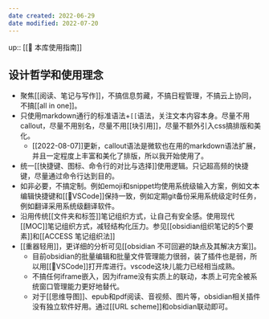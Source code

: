 ```yaml
---
date created: 2022-06-29
date modified: 2022-07-20
---
```


up:: [[🧰 本库使用指南]]

## 设计哲学和使用理念

- 聚焦[[阅读、笔记与写作]]，不搞信息剪藏，不搞日程管理，不搞云上协同，不搞[[all in one]]。
- 只使用markdown通行的标准语法+`[[`语法，关注文本内容本身。尽量不用callout，尽量不用别名，尽量不用[[块引用]]，尽量不额外引入css搞排版和美化。
	- [[2022-08-07]]更新，callout语法是微软也在用的markdown语法扩展，并且一定程度上丰富和美化了排版，所以我开始使用了。
- 统一[[快捷键、图标、命令行的对比与选择]]使用逻辑。只记超高频的快捷键，尽量通过命令行达到目的。
- 如非必要，不搞定制。例如emoji和snippet均使用系统级输入方案，例如文本编辑快捷键和[[🤖VSCode]]保持一致，例如定期git备份采用系统级定时任务，例如翻译采用系统级翻译软件。
- 沿用传统[[文件夹和标签]]笔记组织方式，让自己有安全感。使用现代[[MOC]]笔记组织方式，减轻结构化压力。参见[[obsidian组织笔记的5个要素]]和[[ACCESS 笔记组织法]]
- [[重器轻用]]，更详细的分析可见[[obsidian 不可回避的缺点及其解决方案]]。
	- 目前obsidian的批量编辑和批量文件管理能力很弱，装了插件也是弱，所以用[[🤖VSCode]]打开库进行。vscode这块儿能力已经相当成熟。
	- 不搞任何iframe嵌入，因为iframe没有实质上的联动，本质上可完全被系统窗口管理能力更好地替代。
	- 对于[[思维导图]]、epub和pdf阅读、音视频、图片等，obsidian相关插件没有独立软件好用。通过[[URL scheme]]和obsidian联动即可。
